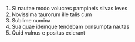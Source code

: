 1. Si nautae modo volucres pampineis silvas leves
2. Novissima taurorum ille talis cum
3. Sublime numina
4. Sua quae idemque tendebam consumpta nautas
5. Quid vulnus e positus exierant

